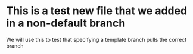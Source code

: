 # This is a test new file that we added in a non-default branch

We will use this to test that specifying a template branch pulls the correct branch